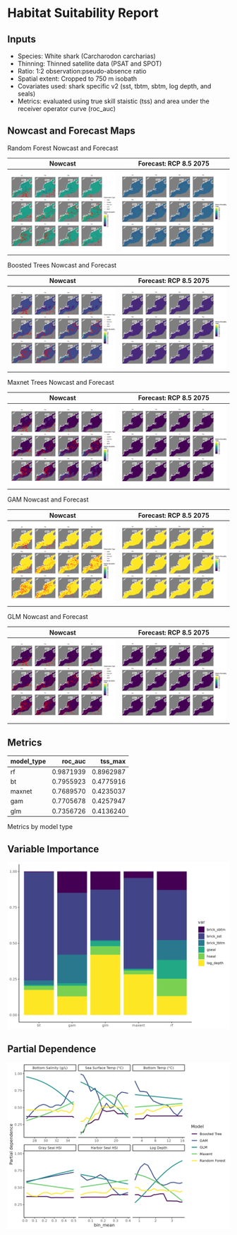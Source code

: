 Habitat Suitability Report
================

## Inputs

- Species: White shark (Carcharodon carcharias)
- Thinning: Thinned satellite data (PSAT and SPOT)
- Ratio: 1:2 observation:pseudo-absence ratio
- Spatial extent: Cropped to 750 m isobath
- Covariates used: shark specific v2 (sst, tbtm, sbtm, log depth, and
  seals)
- Metrics: evaluated using true skill staistic (tss) and area under the
  receiver operator curve (roc_auc)

## Nowcast and Forecast Maps

Random Forest Nowcast and Forecast

| Nowcast | Forecast: RCP 8.5 2075 |
|:--:|:--:|
| ![](../../../../tidy_reports/versions/c21/100760/c21.100760.01_12_rf_compiled_casts.png) | ![](../../../../tidy_reports/versions/c21/100764/c21.100764.01_12_rf_compiled_casts.png) |

Boosted Trees Nowcast and Forecast

| Nowcast | Forecast: RCP 8.5 2075 |
|:--:|:--:|
| ![](../../../../tidy_reports/versions/c21/100760/c21.100760.01_12_bt_compiled_casts.png) | ![](../../../../tidy_reports/versions/c21/100764/c21.100764.01_12_bt_compiled_casts.png) |

Maxnet Trees Nowcast and Forecast

| Nowcast | Forecast: RCP 8.5 2075 |
|:--:|:--:|
| ![](../../../../tidy_reports/versions/c21/100760/c21.100760.01_12_maxent_compiled_casts.png) | ![](../../../../tidy_reports/versions/c21/100764/c21.100764.01_12_maxent_compiled_casts.png) |

GAM Nowcast and Forecast

| Nowcast | Forecast: RCP 8.5 2075 |
|:--:|:--:|
| ![](../../../../tidy_reports/versions/c21/100760/c21.100760.01_12_gam_compiled_casts.png) | ![](../../../../tidy_reports/versions/c21/100764/c21.100764.01_12_gam_compiled_casts.png) |

GLM Nowcast and Forecast

| Nowcast | Forecast: RCP 8.5 2075 |
|:--:|:--:|
| ![](../../../../tidy_reports/versions/c21/100760/c21.100760.01_12_glm_compiled_casts.png) | ![](../../../../tidy_reports/versions/c21/100764/c21.100764.01_12_glm_compiled_casts.png) |

## Metrics

| model_type |   roc_auc |   tss_max |
|:-----------|----------:|----------:|
| rf         | 0.9871939 | 0.8962987 |
| bt         | 0.7955923 | 0.4775916 |
| maxnet     | 0.7689570 | 0.4235037 |
| gam        | 0.7705678 | 0.4257947 |
| glm        | 0.7356726 | 0.4136240 |

Metrics by model type

## Variable Importance

![](m21.10076_tidy_compiled_files/figure-gfm/variable_importance-1.png)

## Partial Dependence

![](m21.10076_tidy_compiled_files/figure-gfm/partial_dependence-1.png)
